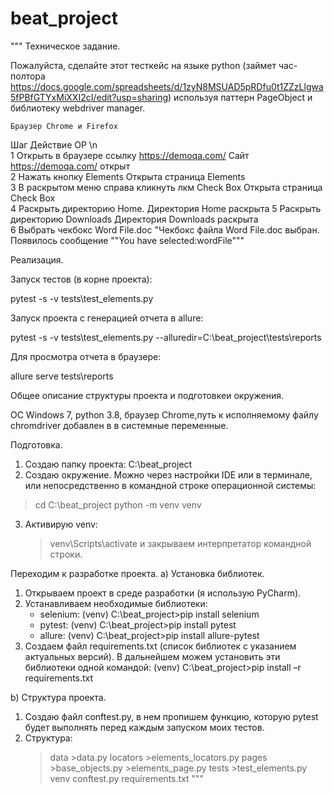# beat_project
"""
Техническое задание.

Пожалуйста, сделайте этот тесткейс на языке python (займет час-полтора https://docs.google.com/spreadsheets/d/1zyN8MSUAD5pRDfu0t1ZZzLlgwa5fPBfGTYxMiXXI2cI/edit?usp=sharing) используя паттерн PageObject и библиотеку webdriver manager.

	Браузер Chrome и Firefox		
			
Шаг	Действие	                                       ОР \n	
1	Открыть в браузере ссылку https://demoqa.com/	       Сайт https://demoqa.com/ открыт	
2	Нажать кнопку Elements	                               Открыта страница Elements	
3	В раскрытом меню справа кликнуть лкм Check Box	       Открыта страница Check Box	
4	Раскрыть директорию Home. 	                       Директория Home раскрыта	
5	Раскрыть директорию Downloads 	                       Директория Downloads раскрыта	
6	Выбрать чекбокс Word File.doc	                       "Чекбокс файла Word File.doc выбран. 
                                                                Появилось сообщение ""You have selected:wordFile"""	
			


Реализация.

Запуск тестов (в корне проекта):

 pytest -s -v tests\test_elements.py
 
Запуск проекта с генерацией отчета в allure:

  pytest -s -v tests\test_elements.py --alluredir=C:\beat_project\tests\reports

Для просмотра отчета в браузере:

  allure serve tests\reports
  


Общее описание структуры проекта и подготовкеи окружения.

 ОС Windows 7, python 3.8, браузер Chrome,путь к исполняемому файлу  chromdriver добавлен в в системные переменные.

Подготовка.

1. Создаю папку проекта:
	C:\beat_project
2. Создаю окружение. Можно через настройки IDE или в терминале, или непосредственно в командной строке операционной системы:
>cd C:\beat_project
> python -m venv venv
3. Активирую venv:
	> venv\Scripts\activate
   и закрываем интерпретатор командной строки.

Переходим к разработке проекта.
a) Установка библиотек.

1. Открываем проект в среде разработки (я использую PyCharm).
2. Устанавливаем необходимые библиотеки:
	- selenium:
		(venv) C:\beat_project>pip install selenium
	- pytest:
		(venv) C:\beat_project>pip install pytest
	- allure:
		(venv) C:\beat_project>pip install allure-pytest
3. Создаем файл requirements.txt (список библиотек с указанием актуальных версий). В дальнейшем можем установить эти библиотеки одной командой:
	(venv) C:\beat_project>pip install –r requirements.txt

b) Структура проекта.

1. Создаю файл conftest.py, в нем пропишем функцию, которую pytest будет выполнять перед каждым запуском моих тестов.
2. Структура:
	>data
		>data.py
	>locators
		>elements_locators.py
	>pages
		>base_objects.py
		>elements_page.py
	>tests
		>test_elements.py
	>venv
	conftest.py
	requirements.txt
"""
